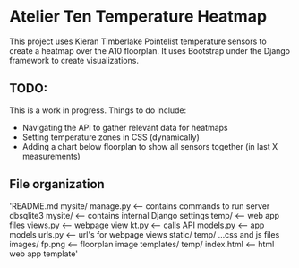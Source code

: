 # Atelier Ten Temperature Heatmap

This project uses  Kieran Timberlake Pointelist temperature sensors to create a heatmap over the A10 floorplan. It uses Bootstrap under the Django framework to create visualizations.

## TODO: ##
This is a work in progress. Things to do include:
* Navigating the API to gather relevant data for heatmaps
* Setting temperature zones in CSS (dynamically)
* Adding a chart below floorplan to show all sensors together (in last X measurements)

## File organization ##

'README.md
mysite/
	manage.py       			<-- contains commands to run server
	dbsqlite3
	mysite/						<-- contains internal Django settings
	temp/						<-- web app files
		views.py 				<-- webpage view
		kt.py 					<-- calls API
		models.py 				<-- app models
		urls.py 				<-- url's for webpage views
		static/
			temp/
				...css and js files
				images/
					fp.png 		<-- floorplan image
		templates/
			temp/
				index.html 		<-- html web app template'